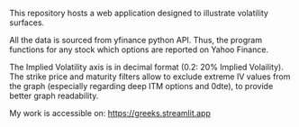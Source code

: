 This repository hosts a web application designed to illustrate volatility surfaces. 

All the data is sourced from yfinance python API. Thus, the program functions for any stock which options are reported on Yahoo Finance.

The Implied Volatility axis is in decimal format (0.2: 20% Implied Volaility). The strike price and maturity filters allow to exclude extreme IV values from the graph (especially regarding deep ITM options and 0dte), to provide better graph readability.

My work is accessible on: https://greeks.streamlit.app
